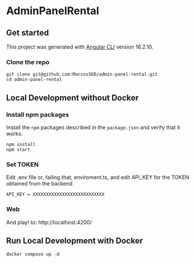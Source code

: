 # AdminPanelRental

## Get started

This project was generated with [Angular CLI](https://github.com/angular/angular-cli) version 16.2.10.

### Clone the repo

```shell
git clone git@github.com:MarcosSDD/admin-panel-rental.git
cd admin-panel-rental
```
## Local Development without Docker

### Install npm packages

Install the `npm` packages described in the `package.json` and verify that it works:

```shell
npm install
npm start
```
### Set TOKEN

Edit .env file or, failing that, enviroment.ts, and edit API_KEY for the TOKEN obtained from the backend

```
API_KEY = XXXXXXXXXXXXXXXXXXXXXXXXXXX
```

### Web

And play! to:
http://localhost:4200/

## Run Local Development with Docker

```shell
docker compose up -d

```

